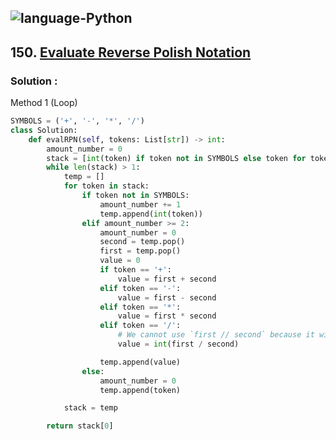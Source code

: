 ![language-Python](https://img.shields.io/badge/%20-Python-ffd43b?style=for-the-badge&logo=PYTHON)
---

## 150. [Evaluate Reverse Polish Notation](https://leetcode.com/problems/evaluate-reverse-polish-notation)

### Solution :

Method 1 (Loop)
```python
SYMBOLS = ('+', '-', '*', '/')
class Solution:
    def evalRPN(self, tokens: List[str]) -> int:
        amount_number = 0
        stack = [int(token) if token not in SYMBOLS else token for token in tokens]
        while len(stack) > 1:
            temp = []
            for token in stack:
                if token not in SYMBOLS:
                    amount_number += 1
                    temp.append(int(token))
                elif amount_number >= 2:
                    amount_number = 0
                    second = temp.pop()
                    first = temp.pop()
                    value = 0
                    if token == '+':
                        value = first + second
                    elif token == '-':
                        value = first - second
                    elif token == '*':
                        value = first * second
                    elif token == '/':
                        # We cannot use `first // second` because it will yield the wrong answer when one of the values is negative
                        value = int(first / second)

                    temp.append(value)
                else:
                    amount_number = 0
                    temp.append(token)

            stack = temp

        return stack[0]
```
